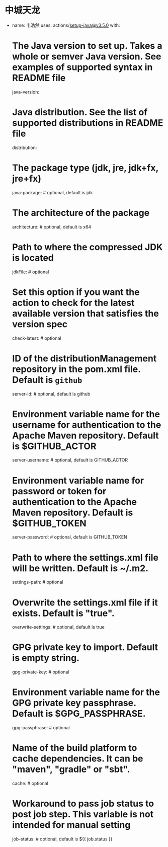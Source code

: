 # 中城天龙
- name: 韦浩然
  uses: actions/setup-java@v3.5.0
  with:
    # The Java version to set up. Takes a whole or semver Java version. See examples of supported syntax in README file
    java-version: 
    # Java distribution. See the list of supported distributions in README file
    distribution: 
    # The package type (jdk, jre, jdk+fx, jre+fx)
    java-package: # optional, default is jdk
    # The architecture of the package
    architecture: # optional, default is x64
    # Path to where the compressed JDK is located
    jdkFile: # optional
    # Set this option if you want the action to check for the latest available version that satisfies the version spec
    check-latest: # optional
    # ID of the distributionManagement repository in the pom.xml file. Default is `github`
    server-id: # optional, default is github
    # Environment variable name for the username for authentication to the Apache Maven repository. Default is $GITHUB_ACTOR
    server-username: # optional, default is GITHUB_ACTOR
    # Environment variable name for password or token for authentication to the Apache Maven repository. Default is $GITHUB_TOKEN
    server-password: # optional, default is GITHUB_TOKEN
    # Path to where the settings.xml file will be written. Default is ~/.m2.
    settings-path: # optional
    # Overwrite the settings.xml file if it exists. Default is "true".
    overwrite-settings: # optional, default is true
    # GPG private key to import. Default is empty string.
    gpg-private-key: # optional
    # Environment variable name for the GPG private key passphrase. Default is $GPG_PASSPHRASE.
    gpg-passphrase: # optional
    # Name of the build platform to cache dependencies. It can be "maven", "gradle" or "sbt".
    cache: # optional
    # Workaround to pass job status to post job step. This variable is not intended for manual setting
    job-status: # optional, default is ${{ job.status }}

